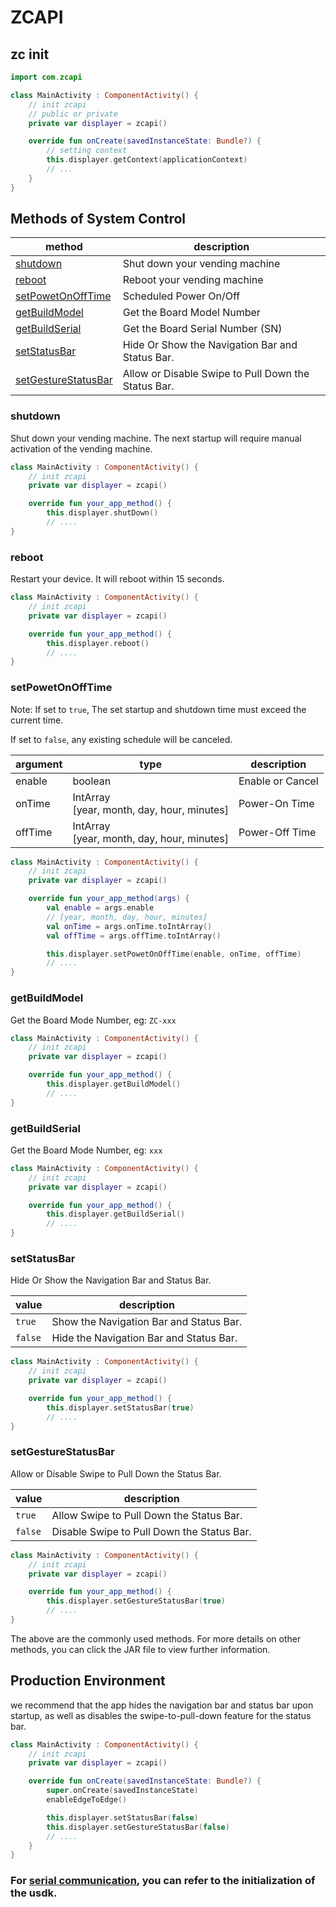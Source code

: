 # ZCAPI

## zc init

```kotlin
import com.zcapi

class MainActivity : ComponentActivity() {
    // init zcapi
    // public or private
    private var displayer = zcapi()

    override fun onCreate(savedInstanceState: Bundle?) {
        // setting context
        this.displayer.getContext(applicationContext)
        // ...
    }
}
```

## Methods of System Control

| method                                      | description                                         | 
|---------------------------------------------|-----------------------------------------------------|
| [shutdown](#shutdown)                       | Shut down your vending machine                      |
| [reboot](#reboot)                           | Reboot your vending machine                         |
| [setPowetOnOffTime](#setpowetonofftime)     | Scheduled Power On/Off                              |
| [getBuildModel](#getbuildmodel)             | Get the Board Model Number                          |
| [getBuildSerial](#getbuildserial)           | Get the Board Serial Number (SN)                    |
| [setStatusBar](#setstatusBar)               | Hide Or Show the Navigation Bar and Status Bar.     |
| [setGestureStatusBar](#setgesturestatusbar) | Allow or Disable Swipe to Pull Down the Status Bar. |

### shutdown

Shut down your vending machine. The next startup will require manual activation of the vending machine.

```kotlin
class MainActivity : ComponentActivity() {
    // init zcapi
    private var displayer = zcapi()

    override fun your_app_method() {
        this.displayer.shutDown()
        // ....
}
```

### reboot

Restart your device. It will reboot within 15 seconds.

```kotlin
class MainActivity : ComponentActivity() {
    // init zcapi
    private var displayer = zcapi()

    override fun your_app_method() {
        this.displayer.reboot()
        // ....
}
```

### setPowetOnOffTime

Note: If set to `true`, The set startup and shutdown time must exceed the current time.

If set to `false`, any existing schedule will be canceled.

| argument | type                                              | description      |
|----------|---------------------------------------------------|------------------|
| enable   | boolean                                           | Enable or Cancel |
| onTime   | IntArray <br /> [year, month, day, hour, minutes] | Power-On Time    |
| offTime  | IntArray <br /> [year, month, day, hour, minutes] | Power-Off Time   |

```kotlin
class MainActivity : ComponentActivity() {
    // init zcapi
    private var displayer = zcapi()

    override fun your_app_method(args) {
        val enable = args.enable
        // [year, month, day, hour, minutes]
        val onTime = args.onTime.toIntArray()
        val offTime = args.offTime.toIntArray()

        this.displayer.setPowetOnOffTime(enable, onTime, offTime)
        // ....
}
```

### getBuildModel

Get the Board Mode Number, eg: `ZC-xxx`

```kotlin
class MainActivity : ComponentActivity() {
    // init zcapi
    private var displayer = zcapi()

    override fun your_app_method() {
        this.displayer.getBuildModel()
        // ....
}
```

### getBuildSerial

Get the Board Mode Number, eg: `xxx`

```kotlin
class MainActivity : ComponentActivity() {
    // init zcapi
    private var displayer = zcapi()

    override fun your_app_method() {
        this.displayer.getBuildSerial()
        // ....
}
```

### setStatusBar

Hide Or Show the Navigation Bar and Status Bar.

| value   | description                             |
|---------|-----------------------------------------|
| `true`  | Show the Navigation Bar and Status Bar. |
| `false` | Hide the Navigation Bar and Status Bar. |

```kotlin
class MainActivity : ComponentActivity() {
    // init zcapi
    private var displayer = zcapi()

    override fun your_app_method() {
        this.displayer.setStatusBar(true)
        // ....
}
```

### setGestureStatusBar

Allow or Disable Swipe to Pull Down the Status Bar.

| value   | description                                |
|---------|--------------------------------------------|
| `true`  | Allow Swipe to Pull Down the Status Bar.   |
| `false` | Disable Swipe to Pull Down the Status Bar. |

```kotlin
class MainActivity : ComponentActivity() {
    // init zcapi
    private var displayer = zcapi()

    override fun your_app_method() {
        this.displayer.setGestureStatusBar(true)
        // ....
}
```

The above are the commonly used methods. For more details on other methods, you can click the JAR file to view further
information.

## Production Environment

we recommend that the app hides the navigation bar and status bar upon startup, as well as disables the
swipe-to-pull-down feature for the status bar.

```kotlin
class MainActivity : ComponentActivity() {
    // init zcapi
    private var displayer = zcapi()

    override fun onCreate(savedInstanceState: Bundle?) {
        super.onCreate(savedInstanceState)
        enableEdgeToEdge()

        this.displayer.setStatusBar(false)
        this.displayer.setGestureStatusBar(false)
        // ....
    }
}
```

### For [serial communication](serial-api), you can refer to the initialization of the usdk.